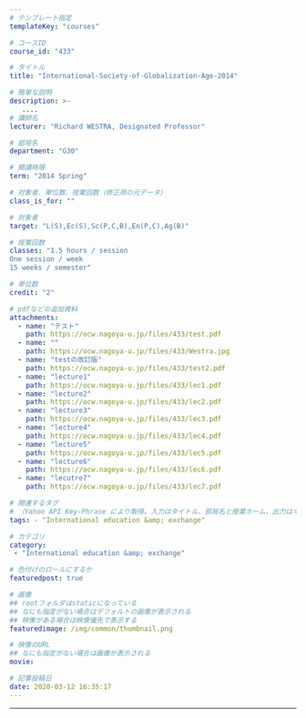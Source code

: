 ```yaml
---
# テンプレート指定
templateKey: "courses"

# コースID
course_id: "433"

# タイトル
title: "International-Society-of-Globalization-Age-2014"

# 簡単な説明
description: >-
   ....
# 講師名
lecturer: "Richard WESTRA, Designated Professor"

# 部局名
department: "G30"

# 開講時限
term: "2014	Spring"

# 対象者、単位数、授業回数（修正用の元データ）
class_is_for: ""

# 対象者
target: "L(S),Ec(S),Sc(P,C,B),En(P,C),Ag(B)"

# 授業回数
classes: "1.5 hours / session
One session / week
15 weeks / semester"

# 単位数
credit: "2"

# pdfなどの追加資料
attachments:
  - name: "テスト" 
    path: https://ocw.nagoya-u.jp/files/433/test.pdf
  - name: "" 
    path: https://ocw.nagoya-u.jp/files/433/Westra.jpg
  - name: "testの改訂版" 
    path: https://ocw.nagoya-u.jp/files/433/test2.pdf
  - name: "lecture1" 
    path: https://ocw.nagoya-u.jp/files/433/lec1.pdf
  - name: "lecture2" 
    path: https://ocw.nagoya-u.jp/files/433/lec2.pdf
  - name: "lecture3" 
    path: https://ocw.nagoya-u.jp/files/433/lec3.pdf
  - name: "lecture4" 
    path: https://ocw.nagoya-u.jp/files/433/lec4.pdf
  - name: "lecture5" 
    path: https://ocw.nagoya-u.jp/files/433/lec5.pdf
  - name: "lecture6" 
    path: https://ocw.nagoya-u.jp/files/433/lec6.pdf
  - name: "lecutre7" 
    path: https://ocw.nagoya-u.jp/files/433/lec7.pdf

# 関連するタグ
# （Yahoo API Key-Phrase により取得。入力はタイトル、部局名と授業ホーム、出力はキーフレーズ（tags））
tags: - "International education &amp; exchange"

# カテゴリ
category:
 - "International education &amp; exchange"

# 色付けのロールにするか
featuredpost: true

# 画像
## rootフォルダはstaticになっている
## なにも指定がない場合はデフォルトの画像が表示される
## 映像がある場合は映像優先で表示する
featuredimage: /img/common/thumbnail.png

# 映像のURL
## なにも指定がない場合は画像が表示される
movie: 

# 記事投稿日
date: 2020-03-12 16:35:17
---
```





























-----